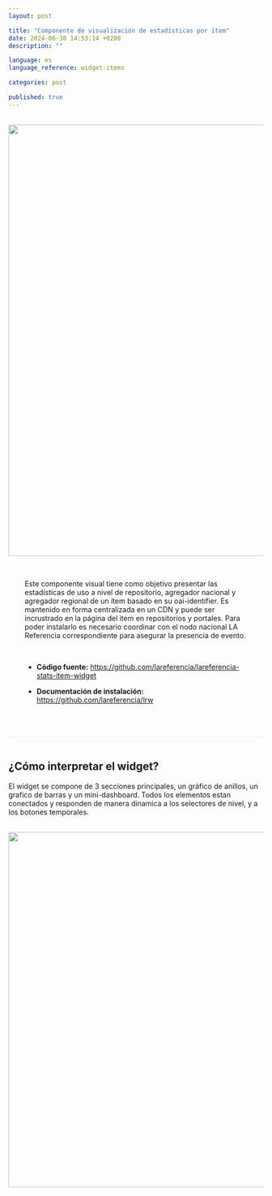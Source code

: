 ```yaml
---
layout: post

title: "Componente de visualización de estadísticas por ítem"
date: 2024-06-30 14:53:14 +0200
description: ""

language: es
language_reference: widget-items

categories: post

published: true
---
```


<br/>

<div class="flex">

  <div>
    <img style="width: 850px" src="{{site.baseurl}}/assets/img/widget-items.png">   
  </div>

  <div style="padding: 2rem">
    <p>
      Este componente visual tiene como objetivo presentar las estadísticas de uso a nivel de repositorio, agregador nacional y agregador regional de un ítem basado en su oai-identifier. 
      Es mantenido en forma centralizada en un CDN y puede ser incrustrado en la página del item en repositorios y portales.
      Para poder instalarlo es necesario coordinar con el nodo nacional LA Referencia correspondiente para asegurar la presencia de evento. 
    </p>
    <br/>
    <ul>  
        <li>
          <b>Código fuente:</b> 
          <a href="https://github.com/lareferencia/lareferencia-stats-item-widget">
           https://github.com/lareferencia/lareferencia-stats-item-widget
          </a>
        </li>
    </ul>
    <ul>  
        <li>
          <b>Documentación de instalación:</b>
          <a href="https://github.com/lareferencia/lrw">
            https://github.com/lareferencia/lrw
          </a>
        </li>
    </ul>
  </div>

</div>

<br/>
<!--more-->

<div style="border-bottom: 1px solid #eee;"></div>

<br>
<h2 style="font-weight:bold">¿Cómo interpretar el widget?</h2>
<p>El widget se compone de 3 secciones principales, un gráfico de anillos, un grafico de barras y un mini-dashboard. Todos los elementos estan conectados y responden de manera dinamica a los selectores de nivel, y a los botones temporales.
</p>
<br>


<div>
    <img style="width: 700px" src="{{site.baseurl}}/assets/img/widget-explanation.png">   
</div>

